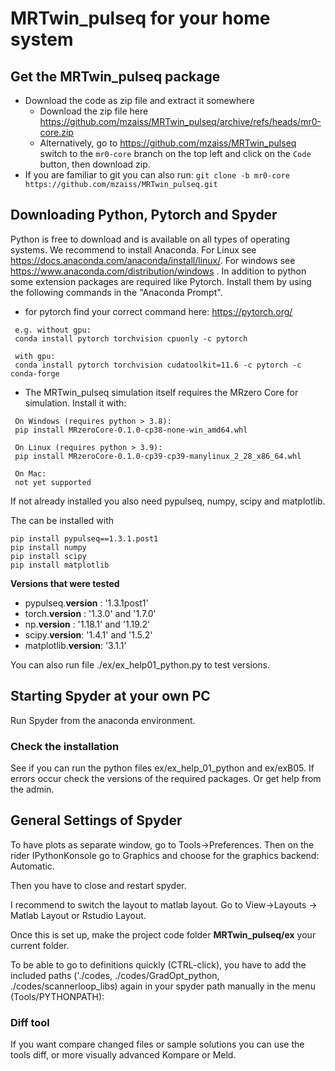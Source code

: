 # MRTwin_pulseq for your home system

##  Get the MRTwin_pulseq package

 - Download the code as zip file and extract it somewhere
    - Download the zip file here https://github.com/mzaiss/MRTwin_pulseq/archive/refs/heads/mr0-core.zip
    - Alternatively, go to https://github.com/mzaiss/MRTwin_pulseq switch to the ``mr0-core`` branch on the top left and click on the ``Code`` button, then download zip.
 - If you are familiar to git you can also run: ``git clone -b mr0-core https://github.com/mzaiss/MRTwin_pulseq.git``


## Downloading Python, Pytorch and Spyder ##
Python is free to download and is available on all types of operating systems. We recommend to install Anaconda. For Linux see https://docs.anaconda.com/anaconda/install/linux/. For windows see https://www.anaconda.com/distribution/windows . 
In addition to python some extension packages are required like Pytorch. Install them by using the following commands in the "Anaconda Prompt".
						
 - for pytorch find your correct command here: https://pytorch.org/   

```
 e.g. without gpu:
 conda install pytorch torchvision cpuonly -c pytorch
 
 with gpu:
 conda install pytorch torchvision cudatoolkit=11.6 -c pytorch -c conda-forge
```


- The MRTwin_pulseq simulation itself requires the MRzero Core for simulation. Install it with:

```
 On Windows (requires python > 3.8):
 pip install MRzeroCore-0.1.0-cp38-none-win_amd64.whl

 On Linux (requires python > 3.9):
 pip install MRzeroCore-0.1.0-cp39-cp39-manylinux_2_28_x86_64.whl
 
 On Mac:
 not yet supported
```

If not already installed you also need pypulseq, numpy, scipy and matplotlib.

The can be installed with
```
pip install pypulseq==1.3.1.post1
pip install numpy
pip install scipy
pip install matplotlib
```

**Versions that were tested**

 -  pypulseq.__version__ : '1.3.1post1'
 -  torch.__version__  : '1.3.0'   and  '1.7.0'
 -  np.__version__ 	 : '1.18.1'    and  '1.19.2'
 -  scipy.__version__: '1.4.1'     and  '1.5.2'
 -  matplotlib.__version__: '3.1.1'

You can also run file ./ex/ex_help01_python.py to test versions.

## Starting Spyder at your own PC ##

Run Spyder from the anaconda environment.

### Check the installation
See if you can run the python files ex/ex_help_01_python and ex/exB05.
If errors occur check the versions of the required packages. Or get help from the admin.


## General Settings of Spyder ##

To have plots as separate window, go to Tools->Preferences. Then on the rider IPythonKonsole go to Graphics and choose for the graphics backend: Automatic. 

Then you have to close and restart spyder.

I recommend to switch the layout to matlab layout. Go to View->Layouts -> Matlab Layout or Rstudio Layout.

Once this is set up, make the project code folder **MRTwin_pulseq/ex** your current folder. 


To be able to go to definitions quickly (CTRL-click), you have to add the included paths ('./codes, ./codes/GradOpt\_python, ./codes/scannerloop\_libs)  again in your spyder path manually in the menu (Tools/PYTHONPATH):

### Diff tool

If you want compare changed files or sample solutions you can use the tools diff, or more visually advanced Kompare or Meld.

